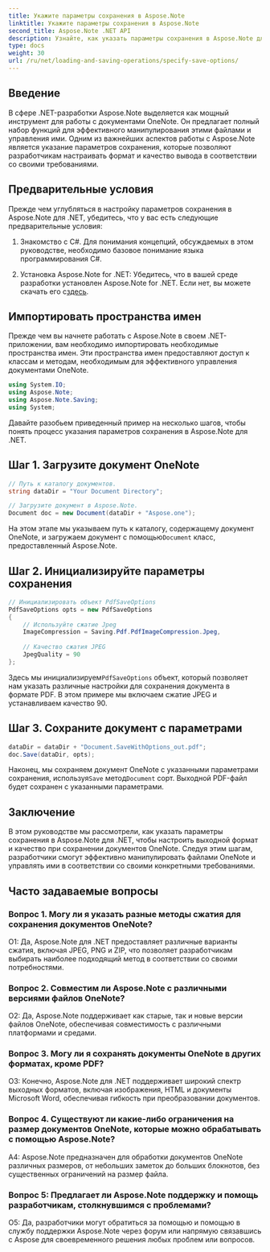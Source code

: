 ```yaml
---
title: Укажите параметры сохранения в Aspose.Note
linktitle: Укажите параметры сохранения в Aspose.Note
second_title: Aspose.Note .NET API
description: Узнайте, как указать параметры сохранения в Aspose.Note для .NET, чтобы настроить выходной формат и качество документов OneNote.
type: docs
weight: 30
url: /ru/net/loading-and-saving-operations/specify-save-options/
---
```

## Введение

В сфере .NET-разработки Aspose.Note выделяется как мощный инструмент для работы с документами OneNote. Он предлагает полный набор функций для эффективного манипулирования этими файлами и управления ими. Одним из важнейших аспектов работы с Aspose.Note является указание параметров сохранения, которые позволяют разработчикам настраивать формат и качество вывода в соответствии со своими требованиями.

## Предварительные условия

Прежде чем углубляться в настройку параметров сохранения в Aspose.Note для .NET, убедитесь, что у вас есть следующие предварительные условия:

1. Знакомство с C#. Для понимания концепций, обсуждаемых в этом руководстве, необходимо базовое понимание языка программирования C#.
   
2.  Установка Aspose.Note for .NET: Убедитесь, что в вашей среде разработки установлен Aspose.Note for .NET. Если нет, вы можете скачать его с[здесь](https://releases.aspose.com/note/net/).

## Импортировать пространства имен

Прежде чем вы начнете работать с Aspose.Note в своем .NET-приложении, вам необходимо импортировать необходимые пространства имен. Эти пространства имен предоставляют доступ к классам и методам, необходимым для эффективного управления документами OneNote.

```csharp
using System.IO;
using Aspose.Note;
using Aspose.Note.Saving;
using System;
```

Давайте разобьем приведенный пример на несколько шагов, чтобы понять процесс указания параметров сохранения в Aspose.Note для .NET.

## Шаг 1. Загрузите документ OneNote

```csharp
// Путь к каталогу документов.
string dataDir = "Your Document Directory";

// Загрузите документ в Aspose.Note.
Document doc = new Document(dataDir + "Aspose.one");
```

 На этом этапе мы указываем путь к каталогу, содержащему документ OneNote, и загружаем документ с помощью`Document` класс, предоставленный Aspose.Note.

## Шаг 2. Инициализируйте параметры сохранения

```csharp
// Инициализировать объект PdfSaveOptions
PdfSaveOptions opts = new PdfSaveOptions
{
    // Используйте сжатие Jpeg
    ImageCompression = Saving.Pdf.PdfImageCompression.Jpeg,
    
    // Качество сжатия JPEG
    JpegQuality = 90
};
```

 Здесь мы инициализируем`PdfSaveOptions` объект, который позволяет нам указать различные настройки для сохранения документа в формате PDF. В этом примере мы включаем сжатие JPEG и устанавливаем качество 90.

## Шаг 3. Сохраните документ с параметрами

```csharp
dataDir = dataDir + "Document.SaveWithOptions_out.pdf";
doc.Save(dataDir, opts);
```

 Наконец, мы сохраняем документ OneNote с указанными параметрами сохранения, используя`Save` метод`Document` сорт. Выходной PDF-файл будет сохранен с указанными параметрами.

## Заключение

В этом руководстве мы рассмотрели, как указать параметры сохранения в Aspose.Note для .NET, чтобы настроить выходной формат и качество при сохранении документов OneNote. Следуя этим шагам, разработчики смогут эффективно манипулировать файлами OneNote и управлять ими в соответствии со своими конкретными требованиями.

## Часто задаваемые вопросы

### Вопрос 1. Могу ли я указать разные методы сжатия для сохранения документов OneNote?

О1: Да, Aspose.Note для .NET предоставляет различные варианты сжатия, включая JPEG, PNG и ZIP, что позволяет разработчикам выбирать наиболее подходящий метод в соответствии со своими потребностями.

### Вопрос 2. Совместим ли Aspose.Note с различными версиями файлов OneNote?

О2: Да, Aspose.Note поддерживает как старые, так и новые версии файлов OneNote, обеспечивая совместимость с различными платформами и средами.

### Вопрос 3. Могу ли я сохранять документы OneNote в других форматах, кроме PDF?

О3: Конечно, Aspose.Note для .NET поддерживает широкий спектр выходных форматов, включая изображения, HTML и документы Microsoft Word, обеспечивая гибкость при преобразовании документов.

### Вопрос 4. Существуют ли какие-либо ограничения на размер документов OneNote, которые можно обрабатывать с помощью Aspose.Note?

A4: Aspose.Note предназначен для обработки документов OneNote различных размеров, от небольших заметок до больших блокнотов, без существенных ограничений на размер файла.

### Вопрос 5: Предлагает ли Aspose.Note поддержку и помощь разработчикам, столкнувшимся с проблемами?

О5: Да, разработчики могут обратиться за помощью и помощью в службу поддержки Aspose.Note через форум или напрямую связавшись с Aspose для своевременного решения любых проблем или вопросов.
